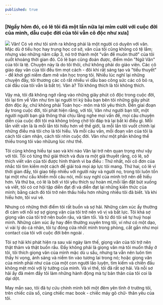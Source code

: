 ```yaml
---
published: true
---
```

### [Ngầy hôm đó, có lẽ tôi đã một lần nữa lại mỉm cười với cuộc đời của mình, dẫu cuộc đời của tôi vẫn cô độc như xưa]

![]({{site.baseurl}}/https://media.giphy.com/media/YNk9HRcH9zJfi/giphy.gif)
Văn! Có vẻ như tôi sinh ra không phải là một người có duyên với văn. Mặc dù ở tiểu học hay trung học cơ sở, văn của tôi cũng không có tệ lắm; nhưng vào những năm cấp 3, nó trở thành một "vấn đề muôn thưở" của tôi suốt khoảng thời gian đó. Có lẽ bạn cũng đoán được, điểm môn "Ngữ Văn" của tôi là tệ. Chuyện này là do tôi thôi, chứ không phải do giáo viên. Các cô giáo dạy văn của tôi đều tìm mọt cách - đôi khi rất sáng tạo và "tiểu thuyết" - để khơi gợi niềm đam mê văn học trong tôi. Nhiều lúc nghĩ lại những chuyện đấy, tôi thương các cô rất nhiều vì dẫu bao công sức các cô bỏ ra, cái đầu của tôi vẫn là bất trị. Văn à?  Tôi không thích là tôi không thích.

Vậy mà, tôi đã không ngờ rằng vào những giây phút cô độc trong cuộc đời, tôi lại tìm về Văn như tìm lại người trỉ kỷ bầu bạn bên tôi những giây phút đơn độc ấy, chứ không phải Toán học- môn mà tôi yêu thích. Đến giai đoạn ấy trong cuộc đời, tôi phát hiện rằng, với tôi, Văn như người bạn tốt, một người người bạn già thông thái chịu lắng nghe mọi vấn đề, mọi câu chuyện diễn của cuộc đời tôi mà không trông chờ tôi đáp trả lại bất kì điều gì. Mỗi lần viết văn là là mỗi lần tôi hiểu hơn về thế giới, là mỗi lần tôi vuốt chỉnh lại những điều mà tôi cho là tôi hiểu. Và mỗi câu văn, mỗi đoạn văn của tôi là cách tôi cảm nhận, cách tôi nhìn cuộc đời. Văn như một phần không thể thiếu trong tôi vào nhữung lúc như thế. 

Tôi cũng không hiểu tại sao và khi nào Văn lại trở nên quan trọng như vậy với tôi. Tôi có từng thử giải thích và đưa ra một giả thuyết rằng, có lẽ, sở thích viết văn của tôi được hình thành vì ba điều : Thứ nhất, nỗi cô đơn của nhắc tôi tìm kiếm một cách để giải toả mọi áp lực tôi mang. Thứ hai, có lẽ vì thời gian đấy, tôi giao tiếp nhiều với người này và người nọ, trong tôi luôn tồn tại một như cầu khiến mỗi câu nói, mỗi suy nghĩ của mình trở nên dễ hiểu hơn. Và thứ ba, có lẽ là bởi vì tôi yêu thích sự hoàn mĩ,mỗi lần đặt bút xuống và viết, tôi có cơ hội tập diễn đạt đi và diễn đạt lại những kiến thức của mình; bằng cách đó tôi trở nên thấu hiểu hơn những nhiều tôi đã biết. Và khi hiểu hơn, tôi vui vẻ.

Nhưng có những thời điểm tôi rất buồn và sợ hãi. Những cảm xúc ấy thường đi cảm với nỗi sợ sợ giọng văn của tôi trở nên vô vị và bất lực. Tôi khá sợ giọng văn của tôi trở nên buồn rầu, và tăm tối. Và từ đó tôi sẽ tự huỷ hoại mình. Những cảm xúc ấy hay đến thường xuyên trng tôi, ví như có một dạo, vì vài lý do cá nhân, tôi tự đóng cửa nhốt mình trong phòng, cắt gần như mọi contact của tôi với cuộc đời bên ngoài . 

Tôi sợ hãi khi phát hiện ra sau vài ngày làm thế, giọng văn của tôi trở nên thật thảm và thật buồn rầu. Đấy không phải là giọng văn mà tôi muốn thấy ở tôi, tôi thích giọng văn của mình mặc dù u sầu, nhưng ta vẫn nên luôn tìm thấy hi vọng, ánh sáng và niềm tin vào tương lai trong nó; hoặc giọng văn của mình phải như của của một con người lão luyện, tìm kiếm và chiến đấu không mệt mỏi với lý tưởng của mình. Và vì thế, tôi đã rất sợ hãi. Và nỗi sơ hãi ấy đã mém đấy tôi làm những hành động mà tự bản thân của tôi coi là dại dột. 

May mắn sao, tôi đã tự cứu chính mình bởi một đêm yên tĩnh ở trường tôi, trên chiếc cửa sổ, cùng chiếc mac book - chiếc máy gõ chữ- thân yêu của tôi. 
